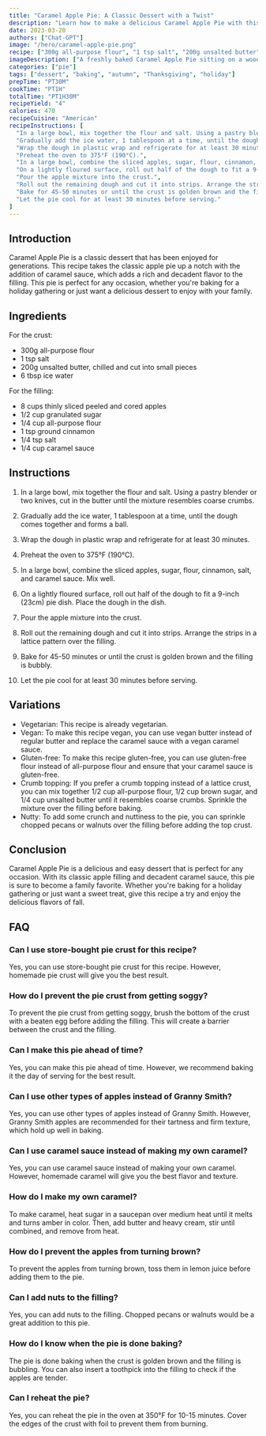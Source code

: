 ```yaml
---
title: "Caramel Apple Pie: A Classic Dessert with a Twist"
description: "Learn how to make a delicious Caramel Apple Pie with this easy and simple recipe. Perfect for any occasion, this recipe will become a family favorite in no time!"
date: 2023-03-20
authors: ["Chat-GPT"]
image: "/hero/caramel-apple-pie.png"
recipe: ["300g all-purpose flour", "1 tsp salt", "200g unsalted butter", "6 tbsp ice water", "8 cups thinly sliced peeled and cored apples", "1/2 cup granulated sugar", "1/4 cup all-purpose flour", "1 tsp ground cinnamon", "1/4 tsp salt", "1/4 cup caramel sauce"]
imageDescription: ["A freshly baked Caramel Apple Pie sitting on a wooden table", "A slice of Caramel Apple Pie with a scoop of vanilla ice cream on top", "A close-up of the layered filling of thinly sliced apples and caramel sauce in the pie", "A hand holding a fork and cutting a slice of pie"]
categories: ["pie"]
tags: ["dessert", "baking", "autumn", "Thanksgiving", "holiday"]
prepTime: "PT30M"
cookTime: "PT1H"
totalTime: "PT1H30M"
recipeYield: "4"
calories: 470
recipeCuisine: "American"
recipeInstructions: [
  "In a large bowl, mix together the flour and salt. Using a pastry blender or two knives, cut in the butter until the mixture resembles coarse crumbs.",
  "Gradually add the ice water, 1 tablespoon at a time, until the dough comes together and forms a ball.",
  "Wrap the dough in plastic wrap and refrigerate for at least 30 minutes.",
  "Preheat the oven to 375°F (190°C).",
  "In a large bowl, combine the sliced apples, sugar, flour, cinnamon, salt, and caramel sauce. Mix well.",
  "On a lightly floured surface, roll out half of the dough to fit a 9-inch (23cm) pie dish. Place the dough in the dish.",
  "Pour the apple mixture into the crust.",
  "Roll out the remaining dough and cut it into strips. Arrange the strips in a lattice pattern over the filling.",
  "Bake for 45-50 minutes or until the crust is golden brown and the filling is bubbly.",
  "Let the pie cool for at least 30 minutes before serving."
]
---
```


## Introduction

Caramel Apple Pie is a classic dessert that has been enjoyed for generations. This recipe takes the classic apple pie up a notch with the addition of caramel sauce, which adds a rich and decadent flavor to the filling. This pie is perfect for any occasion, whether you're baking for a holiday gathering or just want a delicious dessert to enjoy with your family. 

## Ingredients

For the crust:
- 300g all-purpose flour
- 1 tsp salt
- 200g unsalted butter, chilled and cut into small pieces
- 6 tbsp ice water

For the filling:
- 8 cups thinly sliced peeled and cored apples
- 1/2 cup granulated sugar
- 1/4 cup all-purpose flour
- 1 tsp ground cinnamon
- 1/4 tsp salt
- 1/4 cup caramel sauce

## Instructions

1. In a large bowl, mix together the flour and salt. Using a pastry blender or two knives, cut in the butter until the mixture resembles coarse crumbs.

2. Gradually add the ice water, 1 tablespoon at a time, until the dough comes together and forms a ball.

3. Wrap the dough in plastic wrap and refrigerate for at least 30 minutes.

4. Preheat the oven to 375°F (190°C).

5. In a large bowl, combine the sliced apples, sugar, flour, cinnamon, salt, and caramel sauce. Mix well.

6. On a lightly floured surface, roll out half of the dough to fit a 9-inch (23cm) pie dish. Place the dough in the dish.

7. Pour the apple mixture into the crust.

8. Roll out the remaining dough and cut it into strips. Arrange the strips in a lattice pattern over the filling.

9. Bake for 45-50 minutes or until the crust is golden brown and the filling is bubbly.

10. Let the pie cool for at least 30 minutes before serving.

## Variations

- Vegetarian: This recipe is already vegetarian.
- Vegan: To make this recipe vegan, you can use vegan butter instead of regular butter and replace the caramel sauce with a vegan caramel sauce.
- Gluten-free: To make this recipe gluten-free, you can use gluten-free flour instead of all-purpose flour and ensure that your caramel sauce is gluten-free.
- Crumb topping: If you prefer a crumb topping instead of a lattice crust, you can mix together 1/2 cup all-purpose flour, 1/2 cup brown sugar, and 1/4 cup unsalted butter until it resembles coarse crumbs. Sprinkle the mixture over the filling before baking.
- Nutty: To add some crunch and nuttiness to the pie, you can sprinkle chopped pecans or walnuts over the filling before adding the top crust.

## Conclusion

Caramel Apple Pie is a delicious and easy dessert that is perfect for any occasion. With its classic apple filling and decadent caramel sauce, this pie is sure to become a family favorite. Whether you're baking for a holiday gathering or just want a sweet treat, give this recipe a try and enjoy the delicious flavors of fall.

## FAQ

### Can I use store-bought pie crust for this recipe?

Yes, you can use store-bought pie crust for this recipe. However, homemade pie crust will give you the best result.

### How do I prevent the pie crust from getting soggy?

To prevent the pie crust from getting soggy, brush the bottom of the crust with a beaten egg before adding the filling. This will create a barrier between the crust and the filling.

### Can I make this pie ahead of time?

Yes, you can make this pie ahead of time. However, we recommend baking it the day of serving for the best result.

### Can I use other types of apples instead of Granny Smith?

Yes, you can use other types of apples instead of Granny Smith. However, Granny Smith apples are recommended for their tartness and firm texture, which hold up well in baking.

### Can I use caramel sauce instead of making my own caramel?

Yes, you can use caramel sauce instead of making your own caramel. However, homemade caramel will give you the best flavor and texture.

### How do I make my own caramel?

To make caramel, heat sugar in a saucepan over medium heat until it melts and turns amber in color. Then, add butter and heavy cream, stir until combined, and remove from heat.

### How do I prevent the apples from turning brown?

To prevent the apples from turning brown, toss them in lemon juice before adding them to the pie.

### Can I add nuts to the filling?

Yes, you can add nuts to the filling. Chopped pecans or walnuts would be a great addition to this pie.

### How do I know when the pie is done baking?

The pie is done baking when the crust is golden brown and the filling is bubbling. You can also insert a toothpick into the filling to check if the apples are tender.

### Can I reheat the pie?

Yes, you can reheat the pie in the oven at 350°F for 10-15 minutes. Cover the edges of the crust with foil to prevent them from burning.